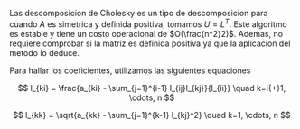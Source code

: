 Las descomposicion de Cholesky es un tipo de descomposicion para cuando $A$ es simetrica y definida positiva, tomamos $U = L^T$. Este algoritmo es estable y tiene un costo operacional de $O(\frac{n^2}2)$. Ademas, no requiere comprobar si la matriz es definida positiva ya que la aplicacion del metodo lo deduce.

Para hallar los coeficientes, utilizamos las siguientes equaciones

$$
l_{ki} = \frac{a_{ki} - \sum_{j=1}^{i-1} l_{ij}l_{kj}}{l_{ii}} \quad k=i{+}1, \cdots, n
$$

$$
l_{kk} = \sqrt{a_{kk} - \sum_{j=1}^{k-1} l_{kj}^2} \quad k=1, \cdots, n
$$
